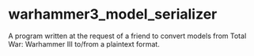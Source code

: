 # warhammer3_model_serializer
A program written at the request of a friend to convert models from Total War: Warhammer III to/from a plaintext format.

